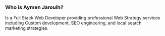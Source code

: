 ### Who is Aymen Jarouih?
Is a Full Stack Web Developer providing professional Web Strategy services including Custom development, SEO engineering, and local search marketing strategies.
